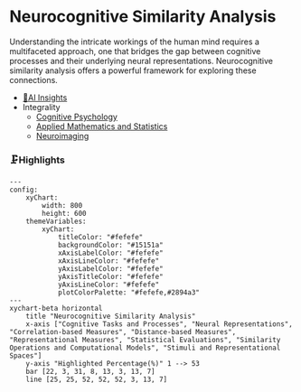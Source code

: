 # Neurocognitive Similarity Analysis
Understanding the intricate workings of the human mind requires a multifaceted approach, one that bridges the gap between cognitive processes and their underlying neural representations. Neurocognitive similarity analysis offers a powerful framework for exploring these connections.
- [🧠AI Insights](https://viadean.notion.site/Neurocognitive-Similarity-Analysis-15b1ae7b9a32801b978deff474e0479d?pvs=4)
- Integrality
  - [Cognitive Psychology](https://viadean.notion.site/Cognitive-Psychology-1a81ae7b9a3280dcae5bc99d1af660b2?pvs=4)
  - [Applied Mathematics and Statistics](https://viadean.notion.site/Applied-Mathematics-and-Statistics-1a51ae7b9a328089b257dfc0888d4fd5?pvs=4)
  - [Neuroimaging](https://viadean.notion.site/Neuroimaging-1a81ae7b9a3280519f42f8fd420eaf57?pvs=4)
### 🗜️Highlights
```mermaid
---
config:
    xyChart:
        width: 800
        height: 600
    themeVariables:
        xyChart:
            titleColor: "#fefefe"
            backgroundColor: "#15151a"
            xAxisLabelColor: "#fefefe"
            xAxisLineColor: "#fefefe"
            yAxisLabelColor: "#fefefe"
            yAxisTitleColor: "#fefefe"
            yAxisLineColor: "#fefefe"
            plotColorPalette: "#fefefe,#2894a3"
---
xychart-beta horizontal
    title "Neurocognitive Similarity Analysis"
    x-axis ["Cognitive Tasks and Processes", "Neural Representations", "Correlation-based Measures", "Distance-based Measures", "Representational Measures", "Statistical Evaluations", "Similarity Operations and Computational Models", "Stimuli and Representational Spaces"]
    y-axis "Highlighted Percentage(%)" 1 --> 53
    bar [22, 3, 31, 8, 13, 3, 13, 7]
    line [25, 25, 52, 52, 52, 3, 13, 7]
```

